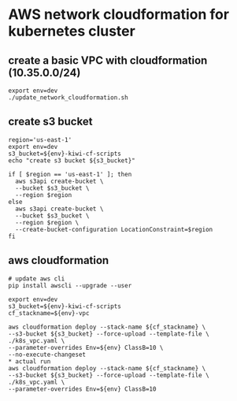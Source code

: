 # AWS network cloudformation for kubernetes cluster

## create a basic VPC with cloudformation (10.35.0.0/24)
```
export env=dev
./update_network_cloudformation.sh
```

## create s3 bucket
```
region='us-east-1'
export env=dev
s3_bucket=${env}-kiwi-cf-scripts
echo "create s3 bucket ${s3_bucket}"

if [ $region == 'us-east-1' ]; then
  aws s3api create-bucket \
  --bucket $s3_bucket \
  --region $region
else 
  aws s3api create-bucket \
  --bucket $s3_bucket \
  --region $region \
  --create-bucket-configuration LocationConstraint=$region
fi
```

## aws cloudformation
```
# update aws cli
pip install awscli --upgrade --user

export env=dev
s3_bucket=${env}-kiwi-cf-scripts
cf_stackname=${env}-vpc

aws cloudformation deploy --stack-name ${cf_stackname} \
--s3-bucket ${s3_bucket} --force-upload --template-file \
./k8s_vpc.yaml \
--parameter-overrides Env=${env} ClassB=10 \
--no-execute-changeset
* actual run
aws cloudformation deploy --stack-name ${cf_stackname} \
--s3-bucket ${s3_bucket} --force-upload --template-file \
./k8s_vpc.yaml \
--parameter-overrides Env=${env} ClassB=10
```